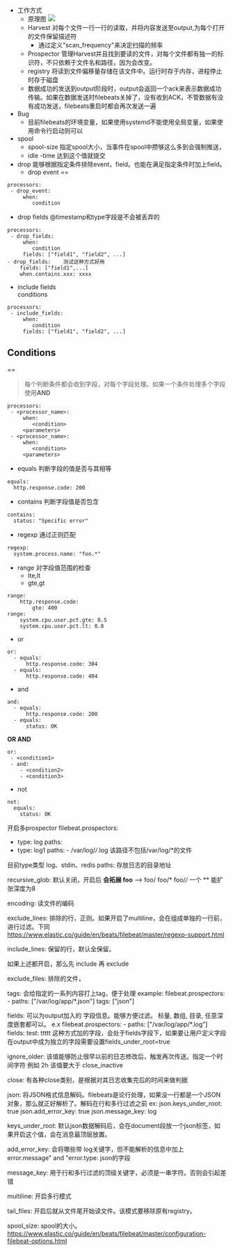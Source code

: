 - 工作方式
  - 原理图
![](https://www.elastic.co/guide/en/beats/filebeat/current/images/filebeat.png)
  - Harvest 对每个文件一行一行的读取，并将内容发送至output,为每个打开的文件保留描述符
    - 通过定义"scan_frequency"来决定扫描的频率
  - Prospector 管理Harvest并且找到要读的文件，对每个文件都有独一的标识符，不只依赖于文件名和路径，因为会改变。
  - registry 将读到文件偏移量存储在该文件中。运行时存于内存，进程停止时存于磁盘
  - 数据成功的发送到output阶段时，output会返回一个ack来表示数据成功传输。如果在数据发送时filebeats关掉了，没有收到ACK，不管数据有没有成功发送，filebeats重启时都会再次发送一遍
- Bug
  - 目前filebeats的环境变量，如果使用systemd不能使用全局变量，如果使用命令行启动则可以
- spool
  - spool-size 指定spool大小，当事件在spool中攒够这么多到会强制推送，
  - idle -time 达到这个值就提交
- drop 能够根据指定条件排除event，field。也能在满足指定条件时加上field。
  - drop event
==
```
processors:
 - drop_event:
     when:
        condition
```
  - drop fields  @timestamp和type字段是不会被丢弃的
```
processors:
 - drop_fields:
     when:
        condition
     fields: ["field1", "field2", ...]
- drop_fields:    测试这种方式好用
    fields: ["field1",...]
    when.contains.xxx: xxxx
```
  - include fields<br>conditions
```
processors:
 - include_fields:
     when:
        condition
     fields: ["field1", "field2", ...]
```

## Conditions
==
> 每个判断条件都会收到字段，对每个字段处理。如果一个条件处理多个字段使用**AND**
```
processors:
 - <processor_name>:
     when:
        <condition>
     <parameters>
 - <processor_name>:
     when:
        <condition>
     <parameters>
```
- equals   判断字段的值是否与其相等
```
equals:
  http.response.code: 200
```
- contains 判断字段值是否包含
```
contains:
  status: "Specific error"
```
- regexp 通过正则匹配
```
regexp:
  system.process.name: "foo.*"
```
- range 对字段值范围的检查
  - lte,lt
  - gte,gt
```
range:
    http.response.code:
        gte: 400
range:
    system.cpu.user.pct.gte: 0.5
    system.cpu.user.pct.lt: 0.8
```
- or 
```
or:
  - equals:
      http.response.code: 304
  - equals:
      http.response.code: 404
```
- and 
```
and:
  - equals:
      http.response.code: 200
  - equals:
      status: OK
```
**<condition1> OR <condition2> AND <condition3>**
```
or:
 - <condition1>
 - and:
    - <condition2>
    - <condition3>
```
- not
```
not:
  equals:
    status: OK
```
开启多prospector
filebeat.prospectors:
- type: log
    paths:
- type: log1
    paths:
      - /var/log/*/*.log 该路径不包括/var/log/*的文件

目前type类型
	log、stdin、redis
paths:
	存放日志的目录地址

recursive_glob:
	默认关闭，开启后 **会拓展  foo** --> foo/ foo/*   foo/*/*  一个 ** 能扩张深度为8

encoding:
	读文件的编码

exclude_lines:
	排除的行，正则。如果开启了multiline，会在组成单独的一行前，进行过滤。下同
	https://www.elastic.co/guide/en/beats/filebeat/master/regexp-support.html

include_lines:
	保留的行，默认全保留。

如果上述都开启，那么先  include 再 exclude

exclude_files:
	排除的文件，

tags:
	会给指定的一系列内容打上tag，便于处理
	example:
		filebeat.prospectors:
		- paths: ["/var/log/app/*.json"]
		  tags: ["json"]

fields:
	可以为output加入的 字段信息。能够方便过滤。
	标量, 数组, 目录, 任意深度嵌套都可以。
	e.x
	 filebeat.prospectors:
	 - paths: ["/var/log/app/*.log"]
	   fields:
	     test: ttttt
	这种方式加的字段，会处于fields字段下，如果要让用户定义字段在output中成为独立的字段需要设置fields_under_root=true

ignore_older:
	该值能够防止很早以前的日志修改后，触发再次传送。指定一个时间字符 例如 2h
	该值要大于 close_inactive

close:
	有各种close类别，是根据对其日志收集完后的时间来做判据

json:
	将JSON格式信息解码。filebeats是论行处理，如果没一行都是一个JSON对象，那么就正好解析了。解码在行和多行过滤之前
	ex:
	  json.keys_under_root: true
          json.add_error_key: true
          json.message_key: log 

keys_under_root:
	默认json数据解码后，会在document段放一个json标签，如果开启这个值，会在消息最顶层放置。

add_error_key:
	会将哪些带 log关键字，但不能解析的信息中加上 error.message" and "error.type: json的字段

message_key:
	用于行和多行过滤的顶级关键字，必须是一串字符。否则会引起差错

multiline:
	开启多行模式

tail_files:
	开启后就从文件尾开始读文件。该模式要移除原有registry。

spool_size:
	spool的大小。
https://www.elastic.co/guide/en/beats/filebeat/master/configuration-filebeat-options.html
